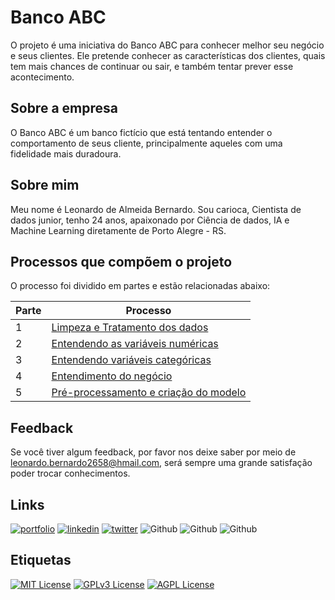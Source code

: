 
# Banco ABC
O projeto é uma iniciativa do Banco ABC para conhecer melhor seu negócio e seus clientes. 
Ele pretende conhecer as características dos clientes, quais tem mais chances de continuar ou sair, e também tentar prever 
esse acontecimento.

## Sobre a empresa
O Banco ABC é um banco fictício que está tentando entender o comportamento de seus cliente, 
principalmente aqueles com uma fidelidade mais duradoura.

## Sobre mim
Meu nome é Leonardo de Almeida Bernardo. Sou carioca, Cientista de dados junior, tenho 24 anos, apaixonado por Ciência de dados, IA e Machine Learning diretamente de Porto Alegre - RS.

## Processos que compõem o projeto
O processo foi dividido em partes e estão relacionadas abaixo:

|  Parte  |     Processo  |
|---------|---------------|
|1| [Limpeza e Tratamento dos dados](https://github.com/Leonardobern10/BancoABC/blob/main/Limpeza%20e%20Tratamento/BancoABC_Parte1.ipynb)|
|2| [Entendendo as variáveis numéricas](https://github.com/Leonardobern10/BancoABC/blob/main/Entendendo%20vari%C3%A1veis%20num%C3%A9ricas/BancoABC_Parte2.ipynb)|
|3| [Entendendo variáveis categóricas](https://github.com/Leonardobern10/BancoABC/tree/main/Entendendo%20valores%20categ%C3%B3ricos)|
|4| [Entendimento do negócio](https://github.com/Leonardobern10/BancoABC/blob/main/Entendimentos%20do%20neg%C3%B3cio/BancoABC_Parte4.ipynb)|
|5| [Pré-processamento e criação do modelo](https://github.com/Leonardobern10/BancoABC/blob/main/Previs%C3%A3o%20de%20sa%C3%ADda%20do%20cliente/BancoABC_Parte5.ipynb)|

## Feedback

Se você tiver algum feedback, por favor nos deixe saber por meio de leonardo.bernardo2658@hmail.com, será sempre uma grande satisfação poder trocar conhecimentos.


## Links
[![portfolio](https://img.shields.io/badge/my_portfolio-000?style=for-the-badge&logo=ko-fi&logoColor=white)](https://github.com/Leonardobern10?tab=repositories)
[![linkedin](https://img.shields.io/badge/linkedin-0A66C2?style=for-the-badge&logo=linkedin&logoColor=white)](https://www.linkedin.com/in/leonardo-bern/)
[![twitter](https://img.shields.io/badge/twitter-1DA1F2?style=for-the-badge&logo=twitter&logoColor=white)](https://twitter.com/Leonardobern10)
![Github](https://img.shields.io/github/followers/Leonardobern10?style=for-the-badge)
![Github](https://img.shields.io/github/watchers/Leonardobern10/BancoABC?style=for-the-badge)
![Github](https://img.shields.io/github/languages/top/Leonardobern10/BancoABC?style=for-the-badge)

## Etiquetas

[![MIT License](https://img.shields.io/badge/License-MIT-green.svg)](https://choosealicense.com/licenses/mit/)
[![GPLv3 License](https://img.shields.io/badge/License-GPL%20v3-yellow.svg)](https://opensource.org/licenses/)
[![AGPL License](https://img.shields.io/badge/license-AGPL-blue.svg)](http://www.gnu.org/licenses/agpl-3.0)

